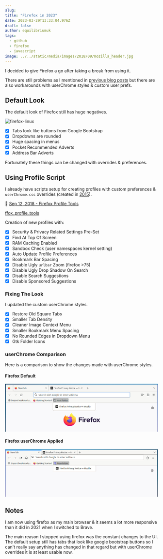 ```yaml
---
slug:
title: "Firefox in 2023"
date: 2023-03-29T13:33:04.976Z
draft: false
author: equilibriumuk
tags:
  - github
  - firefox
  - javascript
image: ../../static/media/images/2018/09/mozilla_header.jpg
---
```


I decided to give Firefox a go after taking a break from using it.

There are still problems as I mentioned in <a href="/2021/09/13/dropping-firefox/" target="_blank">previous blog posts</a> but there are also workarounds with userChrome styles & custom user prefs.

## Default Look

The default look of Firefox still has huge negatives.

<p class="text-center"><img src="/media/images/2021/ffox_newtab.png" alt="firefox-linux"></p>

- [x] Tabs look like buttons from Google Bootstrap
- [x] Dropdowns are rounded
- [x] Huge spacing in menus
- [x] Pocket Recommended Adverts
- [x] Address Bar Adverts

Fortunately these things can be changed with overrides & preferences.

## Using Profile Script

I already have scripts setup for creating profiles with custom preferences & `userChrome.css` overrides (created in <a href="/2015/05/19/firefox-scripts/" target="_blank">2015</a>).

📝 <a href="/2018/09/12/firefox-profile-tools/" target="_blank">Sep 12, 2018 - Firefox Profile Tools</a>

<a class="github" href="https://github.com/equk/ffox_profile_tools" aria-label="View on GitHub" target="_blank" rel="noopener noreferrer"><i class="fa fa-github"></i> ffox_profile_tools</a>

Creation of new profiles with:

- [x] Security & Privacy Related Settings Pre-Set
- [x] Find At Top Of Screen
- [x] RAM Caching Enabled
- [x] Sandbox Check (user namespaces kernel setting)
- [x] Auto Update Profile Preferences
- [x] Bookmark Bar Spacing
- [x] Disable Ugly `urlbar` Zoom (firefox >75)
- [x] Disable Ugly Drop Shadow On Search
- [x] Disable Search Suggestions
- [x] Disable Sponsored Suggestions

### Fixing The Look

I updated the custom userChrome styles.

- [x] Restore Old Square Tabs
- [x] Smaller Tab Density
- [x] Cleaner Image Context Menu
- [x] Smaller Bookmark Menu Spacing
- [x] No Rounded Edges in Dropdown Menu
- [x] Gtk Folder Icons

### userChrome Comparison

Here is a comparison to show the changes made with userChrome styles.

#### Firefox Default

![firefox-linux-default](../../static/media/images/2023/ffox_linux_default.jpg)

#### Firefox userChrome Applied

![firefox-linux-userchrome](../../static/media/images/2023/ffox_linux_userchrome.jpg)

## Notes

I am now using firefox as my main browser & it seems a lot more responsive than it did in 2021 when I switched to Brave.

The main reason I stopped using firefox was the constant changes to the UI.<br />
The default setup still has tabs that look like google bootstrap buttons so I can't really say anything has changed in that regard but with userChrome overrides it is at least usable now.

